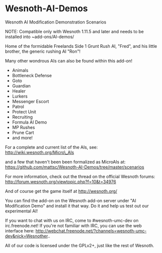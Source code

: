 Wesnoth-AI-Demos
================

Wesnoth AI Modification Demonstration Scenarios

NOTE: Compatible only with Wesnoth 1.11.5 and later and needs to be installed into ~add-ons/AI-demos/

Home of the formidable Freelands Side 1 Grunt Rush AI, "Fred", and his little brother, the generic rushing AI "Ron"!

Many other wondrous AIs can also be found within this add-on!
* Animals
* Bottleneck Defense
* Goto
* Guardian
* Healer
* Lurkers
* Messenger Escort
* Patrol
* Protect Unit
* Recruiting
* Formula AI Demo
* MP Rushes
* Prune Cart
* and more!

For a complete and current list of the AIs, see: http://wiki.wesnoth.org/Micro\_AIs

and a few that haven't been been formalized as MicroAIs at: https://github.com/mattsc/Wesnoth-AI-Demos/tree/master/scenarios

For more information, check out the thread on the official Wesnoth forums:
http://forum.wesnoth.org/viewtopic.php?f=10&t=34976

And of course get the game itself at http://wesnoth.org/

You can find the add-on on the Wesnoth add-on server under "AI Modification Demo" and install it that way. Do it and help us test out our experimental AI!

If you want to chat with us on IRC, come to #wesnoth-umc-dev on irc.freenode.net!
If you're not familiar with IRC, you can use the web interface here: http://webchat.freenode.net/?channels=wesnoth-umc-dev&nick=Wesnother..

All of our code is licensed under the GPLv2+, just like the rest of Wesnoth.
